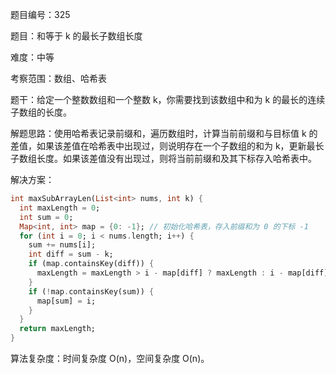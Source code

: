 题目编号：325

题目：和等于 k 的最长子数组长度

难度：中等

考察范围：数组、哈希表

题干：给定一个整数数组和一个整数 k，你需要找到该数组中和为 k 的最长的连续子数组的长度。

解题思路：使用哈希表记录前缀和，遍历数组时，计算当前前缀和与目标值 k 的差值，如果该差值在哈希表中出现过，则说明存在一个子数组的和为 k，更新最长子数组长度。如果该差值没有出现过，则将当前前缀和及其下标存入哈希表中。

解决方案：

```dart
int maxSubArrayLen(List<int> nums, int k) {
  int maxLength = 0;
  int sum = 0;
  Map<int, int> map = {0: -1}; // 初始化哈希表，存入前缀和为 0 的下标 -1
  for (int i = 0; i < nums.length; i++) {
    sum += nums[i];
    int diff = sum - k;
    if (map.containsKey(diff)) {
      maxLength = maxLength > i - map[diff] ? maxLength : i - map[diff];
    }
    if (!map.containsKey(sum)) {
      map[sum] = i;
    }
  }
  return maxLength;
}
```

算法复杂度：时间复杂度 O(n)，空间复杂度 O(n)。
